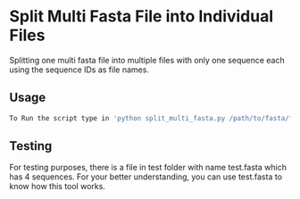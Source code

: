 # Split Multi Fasta File into Individual Files

Splitting one multi fasta file into multiple files with only one sequence each using the sequence IDs as file names.

## Usage
```bash
To Run the script type in 'python split_multi_fasta.py /path/to/fasta/file'
```
## Testing

For testing purposes, there is a file in test folder with name test.fasta which has 4 sequences. For your better understanding, you can use test.fasta to know how this tool works.
